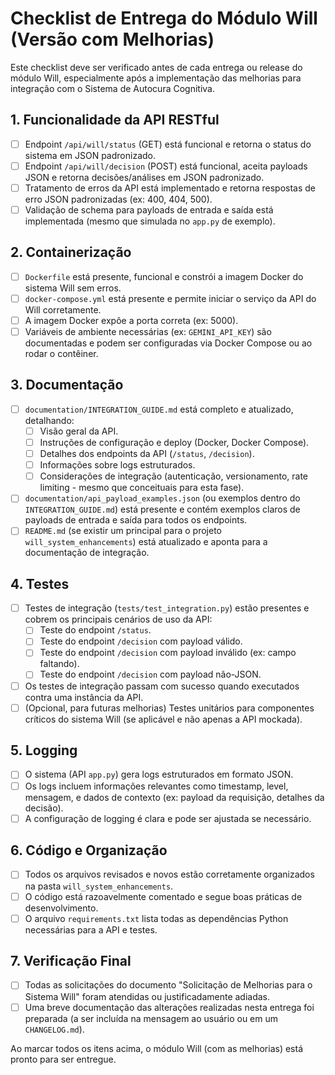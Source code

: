 # Checklist de Entrega do Módulo Will (Versão com Melhorias)

Este checklist deve ser verificado antes de cada entrega ou release do módulo Will, especialmente após a implementação das melhorias para integração com o Sistema de Autocura Cognitiva.

## 1. Funcionalidade da API RESTful

- [ ] Endpoint `/api/will/status` (GET) está funcional e retorna o status do sistema em JSON padronizado.
- [ ] Endpoint `/api/will/decision` (POST) está funcional, aceita payloads JSON e retorna decisões/análises em JSON padronizado.
- [ ] Tratamento de erros da API está implementado e retorna respostas de erro JSON padronizadas (ex: 400, 404, 500).
- [ ] Validação de schema para payloads de entrada e saída está implementada (mesmo que simulada no `app.py` de exemplo).

## 2. Containerização

- [ ] `Dockerfile` está presente, funcional e constrói a imagem Docker do sistema Will sem erros.
- [ ] `docker-compose.yml` está presente e permite iniciar o serviço da API do Will corretamente.
- [ ] A imagem Docker expõe a porta correta (ex: 5000).
- [ ] Variáveis de ambiente necessárias (ex: `GEMINI_API_KEY`) são documentadas e podem ser configuradas via Docker Compose ou ao rodar o contêiner.

## 3. Documentação

- [ ] `documentation/INTEGRATION_GUIDE.md` está completo e atualizado, detalhando:
    - [ ] Visão geral da API.
    - [ ] Instruções de configuração e deploy (Docker, Docker Compose).
    - [ ] Detalhes dos endpoints da API (`/status`, `/decision`).
    - [ ] Informações sobre logs estruturados.
    - [ ] Considerações de integração (autenticação, versionamento, rate limiting - mesmo que conceituais para esta fase).
- [ ] `documentation/api_payload_examples.json` (ou exemplos dentro do `INTEGRATION_GUIDE.md`) está presente e contém exemplos claros de payloads de entrada e saída para todos os endpoints.
- [ ] `README.md` (se existir um principal para o projeto `will_system_enhancements`) está atualizado e aponta para a documentação de integração.

## 4. Testes

- [ ] Testes de integração (`tests/test_integration.py`) estão presentes e cobrem os principais cenários de uso da API:
    - [ ] Teste do endpoint `/status`.
    - [ ] Teste do endpoint `/decision` com payload válido.
    - [ ] Teste do endpoint `/decision` com payload inválido (ex: campo faltando).
    - [ ] Teste do endpoint `/decision` com payload não-JSON.
- [ ] Os testes de integração passam com sucesso quando executados contra uma instância da API.
- [ ] (Opcional, para futuras melhorias) Testes unitários para componentes críticos do sistema Will (se aplicável e não apenas a API mockada).

## 5. Logging

- [ ] O sistema (API `app.py`) gera logs estruturados em formato JSON.
- [ ] Os logs incluem informações relevantes como timestamp, level, mensagem, e dados de contexto (ex: payload da requisição, detalhes da decisão).
- [ ] A configuração de logging é clara e pode ser ajustada se necessário.

## 6. Código e Organização

- [ ] Todos os arquivos revisados e novos estão corretamente organizados na pasta `will_system_enhancements`.
- [ ] O código está razoavelmente comentado e segue boas práticas de desenvolvimento.
- [ ] O arquivo `requirements.txt` lista todas as dependências Python necessárias para a API e testes.

## 7. Verificação Final

- [ ] Todas as solicitações do documento "Solicitação de Melhorias para o Sistema Will" foram atendidas ou justificadamente adiadas.
- [ ] Uma breve documentação das alterações realizadas nesta entrega foi preparada (a ser incluída na mensagem ao usuário ou em um `CHANGELOG.md`).

Ao marcar todos os itens acima, o módulo Will (com as melhorias) está pronto para ser entregue.
